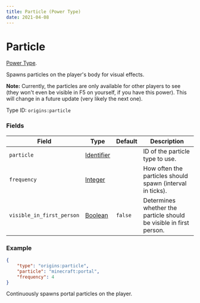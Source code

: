 ```yaml
---
title: Particle (Power Type)
date: 2021-04-08
---
```

# Particle

[Power Type](../power_types.md).

Spawns particles on the player's body for visual effects.

**Note:** Currently, the particles are only available for other players to see (they won't even be visible in F5 on yourself, if you have this power). This will change in a future update (very likely the next one).

Type ID: `origins:particle`

### Fields

Field  | Type | Default | Description
-------|------|---------|-------------
`particle` | [Identifier](../data_types/identifier.md) | | ID of the particle type to use.
`frequency` | [Integer](../data_types/integer.md) | | How often the particles should spawn (interval in ticks).
`visible_in_first_person` | [Boolean](../data_types/boolean.md) | `false` | Determines whether the particle should be visible in first person.

### Example
```json
{
  	"type": "origins:particle",
  	"particle": "minecraft:portal",
  	"frequency": 4
}
```
Continuously spawns portal particles on the player.

